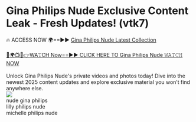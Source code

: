 # Gina Philips Nude Exclusive Content Leak - Fresh Updates! (vtk7)

🔥 ACCESS NOW 🌍==►► <a href="https://tinyurl.com/2mz8nhtm" rel="nofollow">Gina Philips Nude Latest Collection</a>
<br><br>
[🔴🌍📺📱👉WA𝚃CH Now==►► CLICK HERE TO Gina Philips Nude 𝚆𝙰𝚃𝙲𝙷 NOW](https://tinyurl.com/2mz8nhtm)
<br><br>
Unlock Gina Philips Nude's private videos and photos today! Dive into the newest 2025 content updates and explore exclusive material you won’t find anywhere else.
<br>
<a href="https://tinyurl.com/2mz8nhtm" rel="nofollow" data-target="animated-image.originalLink"><img src="https://camo.githubusercontent.com/8a4f000d20f83aca3bf7ec5f350d767afa0574a8a352519fd8cfa583a6f93a33/68747470733a2f2f692e696d6775722e636f6d2f644a486b345a712e676966" data-canonical-src="https://i.imgur.com/dJHk4Zq.gif" style="max-width: 100%; display: inline-block;" data-target="animated-image.originalImage"></a>
<br>
nude gina philips<br>
lilly philips nude<br>
michelle philips nude